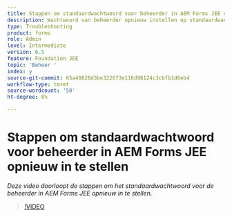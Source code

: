 ```yaml
---
title: Stappen om standaardwachtwoord voor beheerder in AEM Forms JEE opnieuw in te stellen
description: Wachtwoord van beheerder opnieuw instellen op standaardwachtwoord
type: Troubleshooting
product: forms
role: Admin
level: Intermediate
version: 6.5
feature: Foundation JEE
topic: 'Beheer '
index: y
source-git-commit: 65a40826d3be322673e116d98124c3cbfb1d6eb4
workflow-type: tm+mt
source-wordcount: '50'
ht-degree: 0%

---
```



# Stappen om standaardwachtwoord voor beheerder in AEM Forms JEE opnieuw in te stellen

*Deze video doorloopt de stappen om het standaardwachtwoord voor de beheerder in AEM Forms JEE opnieuw in te stellen.*

>[!VIDEO](https://video.tv.adobe.com/v/335541?quality=9&learn=on)